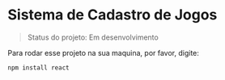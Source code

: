 # Sistema de Cadastro de Jogos 

> Status do projeto: Em desenvolvimento

Para rodar esse projeto na sua maquina, por favor, digite:
```
npm install react
```
